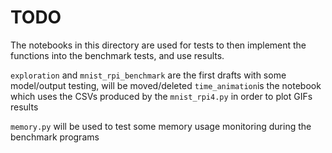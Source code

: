 # TODO
The notebooks in this directory are used for tests to then implement the functions into the benchmark tests, and use results.

`exploration` and `mnist_rpi_benchmark`  are the first drafts with some model/output testing, will be moved/deleted 
`time_animation`is the notebook which uses the CSVs produced by the `mnist_rpi4.py` in order to plot GIFs results 

`memory.py` will be used to test some memory usage monitoring during the benchmark programs
